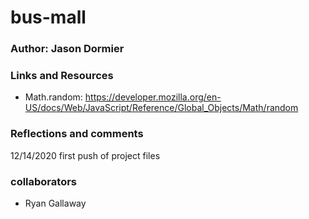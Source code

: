 # bus-mall

### Author: Jason Dormier

### Links and Resources

* Math.random: <https://developer.mozilla.org/en-US/docs/Web/JavaScript/Reference/Global_Objects/Math/random>

### Reflections and comments

12/14/2020 first push of project files


### collaborators
* Ryan Gallaway
